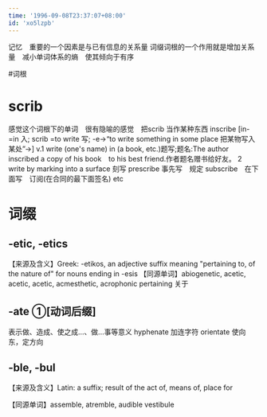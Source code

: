 ```yaml
---
time: '1996-09-08T23:37:07+08:00'
id: 'xo5lzpb'
---
```


记忆　重要的一个因素是与已有信息的关系量
词缀词根的一个作用就是增加关系量　减小单词体系的熵　使其倾向于有序

#词根
# scrib
感觉这个词根下的单词　很有隐喻的感觉　把scrib 当作某种东西
inscribe [in-=in 入; scrib =to write 写; -e→“to write something in some place 把某物写入某处”→] 
v.1 write (one's name) in (a book, etc.)题写;题名:The author inscribed a copy of his book　to his best friend.作者题名赠书给好友。
2 write by marking into a surface 刻写
prescribe 事先写　规定
subscribe　在下面写　订阅(在合同的最下面签名)
etc

# 词缀
## -etic, -etics
【来源及含义】Greek: -etikos, an adjective suffix meaning "pertaining to, of the nature of" for nouns ending in -esis
【同源单词】abiogenetic, acetic, acetic, acetic, acmesthetic, acrophonic
pertaining 关于
## -ate ①[动词后缀]
表示做、造成、使之成...、做...事等意义
hyphenate 加连字符
orientate 使向东，定方向
## -ble, -bul
【来源及含义】Latin: a suffix; result of the act of, means of, place for

【同源单词】assemble, atremble, audible vestibule